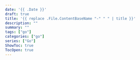 ```yaml
---
date: '{{ .Date }}'
draft: true
title: '{{ replace .File.ContentBaseName "-" " " | title }}'
description: ""
summary: ""
tags: ["go"]
categories: ["go"]
series: ["Go"]
ShowToc: true
TocOpen: true
---
```

